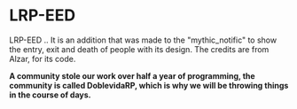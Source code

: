 # LRP-EED
LRP-EED .. It is an addition that was made to the "mythic_notific" to show the entry, exit and death of people with its design. The credits are from Alzar, for its code.

**A community stole our work over half a year of programming, the community is called DoblevidaRP, which is why we will be throwing things in the course of days.**
